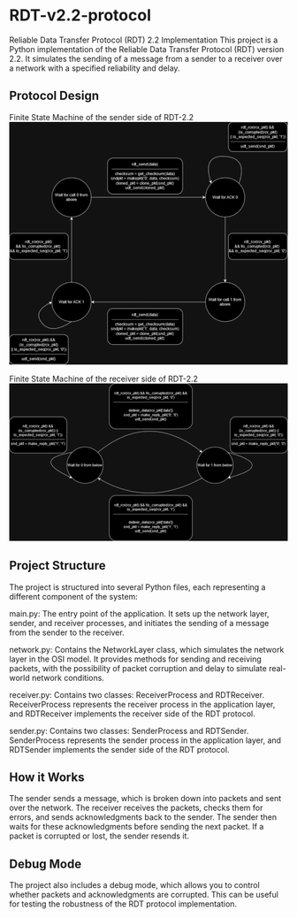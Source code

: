 # RDT-v2.2-protocol

Reliable Data Transfer Protocol (RDT) 2.2 Implementation
This project is a Python implementation of the Reliable Data Transfer Protocol (RDT) version 2.2. It simulates the sending of a message from a sender to a receiver over a network with a specified reliability and delay.

## Protocol Design

Finite State Machine of the sender side of RDT-2.2
![FSM-sender](assets/fsm_sender.png)

Finite State Machine of the receiver side of RDT-2.2
![FSM-sender](assets/fsm_receiver.png)

## Project Structure
The project is structured into several Python files, each representing a different component of the system:

main.py: The entry point of the application. It sets up the network layer, sender, and receiver processes, and initiates the sending of a message from the sender to the receiver.

network.py: Contains the NetworkLayer class, which simulates the network layer in the OSI model. It provides methods for sending and receiving packets, with the possibility of packet corruption and delay to simulate real-world network conditions.

receiver.py: Contains two classes: ReceiverProcess and RDTReceiver. ReceiverProcess represents the receiver process in the application layer, and RDTReceiver implements the receiver side of the RDT protocol.

sender.py: Contains two classes: SenderProcess and RDTSender. SenderProcess represents the sender process in the application layer, and RDTSender implements the sender side of the RDT protocol.

## How it Works
The sender sends a message, which is broken down into packets and sent over the network. The receiver receives the packets, checks them for errors, and sends acknowledgments back to the sender. The sender then waits for these acknowledgments before sending the next packet. If a packet is corrupted or lost, the sender resends it.

## Debug Mode
The project also includes a debug mode, which allows you to control whether packets and acknowledgments are corrupted. This can be useful for testing the robustness of the RDT protocol implementation.
